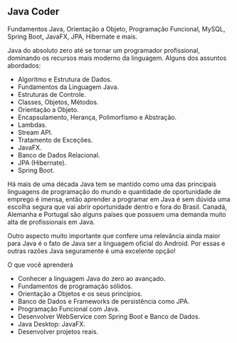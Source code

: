 ## Java Coder

Fundamentos Java, Orientação a Objeto, Programação Funcional, MySQL, Spring Boot, JavaFX, JPA, Hibernate e mais.

Java do absoluto zero até se tornar um programador profissional, dominando os recursos mais moderno da linguagem. Alguns dos assuntos abordados:

 - Algoritmo e Estrutura de Dados.
 - Fundamentos da Linguagem Java.
 - Estruturas de Controle.
 - Classes, Objetos, Métodos.
 - Orientação a Objeto.
 - Encapsulamento, Herança, Polimorfismo e Abstração.
 - Lambdas.
 - Stream API.
 - Tratamento de Exceções.
 - JavaFX.
 - Banco de Dados Relacional.
 - JPA (Hibernate).
 - Spring Boot.

Há mais de uma década Java tem se mantido como uma das principais linguagens de programação do mundo e quantidade de oportunidade de emprego é imensa, então aprender a programar em Java é sem dúvida uma escolha segura que vai abrir oportunidade dentro e fora do Brasil. Canadá, Alemanha e Portugal são alguns países que possuem uma demanda muito alta de profissionais em Java.

Outro aspecto muito importante que confere uma relevância ainda maior para Java é o fato de Java ser a linguagem oficial do Android. Por essas e outras razões Java seguramente é uma excelente opção!

O que você aprenderá
  - Conhecer a linguagem Java do zero ao avançado.
  - Fundamentos de programação sólidos.
  - Orientação a Objetos e os seus princípios.
  - Banco de Dados e Frameworks de persistência como JPA.
  - Programação Funcional com Java.
  - Desenvolver WebService com Spring Boot e Banco de Dados.
  - Java Desktop: JavaFX.
  - Desenvolver projetos reais.
